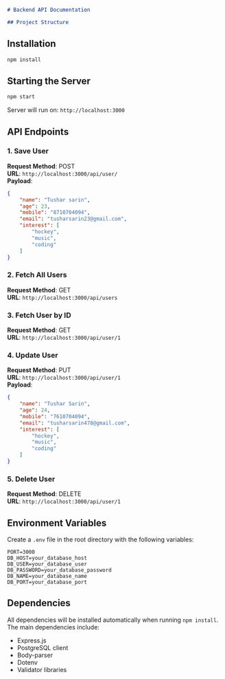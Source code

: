 
```markdown
# Backend API Documentation

## Project Structure

```

## Installation

```bash
npm install
```

## Starting the Server

```bash
npm start
```

Server will run on: `http://localhost:3000`

## API Endpoints

### 1. Save User

**Request Method**: POST  
**URL**: `http://localhost:3000/api/user/`  
**Payload**:
```json
{
    "name": "Tushar sarin",
    "age": 23,
    "mobile": "8710704094",
    "email": "tusharsarin23@gmail.com",
    "interest": [
        "hockey",
        "music",
        "coding"
    ]
}
```

### 2. Fetch All Users

**Request Method**: GET  
**URL**: `http://localhost:3000/api/users`

### 3. Fetch User by ID

**Request Method**: GET  
**URL**: `http://localhost:3000/api/user/1`

### 4. Update User

**Request Method**: PUT  
**URL**: `http://localhost:3000/api/user/1`  
**Payload**:
```json
{
    "name": "Tushar Sarin",
    "age": 24,
    "mobile": "7610704094",
    "email": "tusharsarin478@gmail.com",
    "interest": [
        "hockey",
        "music",
        "coding"
    ]
}
```

### 5. Delete User

**Request Method**: DELETE  
**URL**: `http://localhost:3000/api/user/1`

## Environment Variables

Create a `.env` file in the root directory with the following variables:

```
PORT=3000
DB_HOST=your_database_host
DB_USER=your_database_user
DB_PASSWORD=your_database_password
DB_NAME=your_database_name
DB_PORT=your_database_port
```

## Dependencies

All dependencies will be installed automatically when running `npm install`. The main dependencies include:

- Express.js
- PostgreSQL client
- Body-parser
- Dotenv
- Validator libraries

